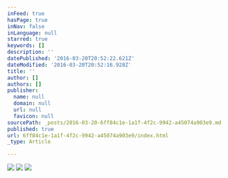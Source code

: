 ```yaml
---
inFeed: true
hasPage: true
inNav: false
inLanguage: null
starred: true
keywords: []
description: ''
datePublished: '2016-03-20T20:52:22.621Z'
dateModified: '2016-03-20T20:52:16.928Z'
title: ''
author: []
authors: []
publisher:
  name: null
  domain: null
  url: null
  favicon: null
sourcePath: _posts/2016-03-20-6ff84c1e-1a1f-4f2c-9942-a45074a903e9.md
published: true
url: 6ff84c1e-1a1f-4f2c-9942-a45074a903e9/index.html
_type: Article

---
```

![](https://the-grid-user-content.s3-us-west-2.amazonaws.com/5402352f-7186-4eb9-b0f2-96a39332f16b.jpg)
![](https://the-grid-user-content.s3-us-west-2.amazonaws.com/39697972-a1f1-442d-9ed9-a972623a6ebd.jpg)
![](https://the-grid-user-content.s3-us-west-2.amazonaws.com/03ada78c-2bde-444c-bfb1-aeaceaf68f68.jpg)